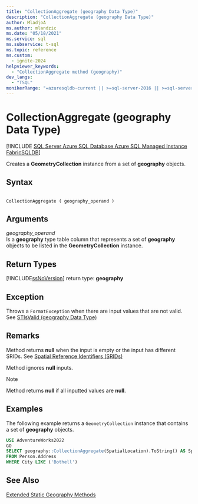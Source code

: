 ```yaml
---
title: "CollectionAggregate (geography Data Type)"
description: "CollectionAggregate (geography Data Type)"
author: MladjoA
ms.author: mlandzic
ms.date: "05/18/2021"
ms.service: sql
ms.subservice: t-sql
ms.topic: reference
ms.custom:
  - ignite-2024
helpviewer_keywords:
  - "CollectionAggregate method (geography)"
dev_langs:
  - "TSQL"
monikerRange: "=azuresqldb-current || >=sql-server-2016 || >=sql-server-linux-2017 || =azuresqldb-mi-current || =fabric"
---
```

# CollectionAggregate (geography Data Type)
[!INCLUDE [SQL Server Azure SQL Database Azure SQL Managed Instance FabricSQLDB](../../includes/applies-to-version/sql-asdb-asdbmi-fabricsqldb.md)]

Creates a **GeometryCollection** instance from a set of **geography** objects.
  
## Syntax  
  
```  
  
CollectionAggregate ( geography_operand )  
```  
  
## Arguments
 *geography_operand*  
 Is a **geography** type table column that represents a set of **geography** objects to be listed in the **GeometryCollection** instance.  
  
## Return Types  
 [!INCLUDE[ssNoVersion](../../includes/ssnoversion-md.md)] return type: **geography**  
  
## Exception  
 Throws a `FormatException` when there are input values that are not valid. See [STIsValid &#40;geography Data Type&#41;](../../t-sql/spatial-geography/stisvalid-geography-data-type.md)  
  
## Remarks  
 Method returns **null** when the input is empty or the input has different SRIDs. See [Spatial Reference Identifiers &#40;SRIDs&#41;](../../relational-databases/spatial/spatial-reference-identifiers-srids.md)  
  
 Method ignores **null** inputs.  
  
> [!NOTE]  
>  Method returns **null** if all inputted values are **null**.  
  
## Examples  
 The following example returns a `GeometryCollection` instance that contains a set of **geography** objects.  
  
 ```sql
 USE AdventureWorks2022  
 GO  
 SELECT geography::CollectionAggregate(SpatialLocation).ToString() AS SpatialLocation  
 FROM Person.Address  
 WHERE City LIKE ('Bothell')
 ```  
  
## See Also  
 [Extended Static Geography Methods](../../t-sql/spatial-geography/extended-static-geography-methods.md)  
  
  
